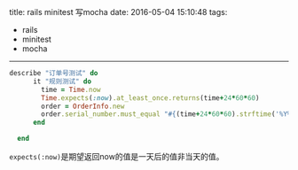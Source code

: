 title: rails minitest 写mocha
date: 2016-05-04 15:10:48
tags:
- rails
- minitest
- mocha
---
```ruby 
describe "订单号测试" do
      it "规则测试" do
        time = Time.now
        Time.expects(:now).at_least_once.returns(time+24*60*60)
        order = OrderInfo.new
        order.serial_number.must_equal "#{(time+24*60*60).strftime('%Y%m%d')}000001"
      end

  end
```
`expects(:now)`是期望返回now的值是一天后的值非当天的值。
